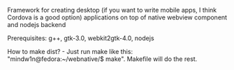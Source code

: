 Framework for creating desktop (if you want to write mobile apps, I think Cordova is a good option)
applications on top of native webview component and nodejs backend

Prerequisites: g++, gtk-3.0, webkit2gtk-4.0, nodejs

How to make dist? - Just run make like this: "mindw1n@fedora:~/webnative/$ make". Makefile will do the rest.